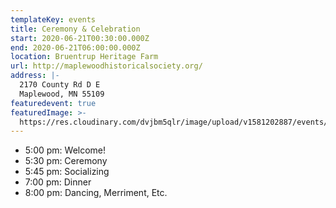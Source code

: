 ```yaml
---
templateKey: events
title: Ceremony & Celebration
start: 2020-06-21T00:30:00.000Z
end: 2020-06-21T06:00:00.000Z
location: Bruentrup Heritage Farm
url: http://maplewoodhistoricalsociety.org/
address: |-
  2170 County Rd D E
  Maplewood, MN 55109
featuredevent: true
featuredImage: >-
  https://res.cloudinary.com/dvjbm5qlr/image/upload/v1581202887/events/IMG_20190906_094722_zr8l7s.jpg
---
```

* 5:00 pm: Welcome!
* 5:30 pm: Ceremony
* 5:45 pm: Socializing
* 7:00 pm: Dinner
* 8:00 pm: Dancing, Merriment, Etc.
